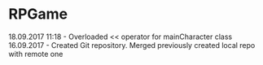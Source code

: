 # RPGame
18.09.2017 11:18 - Overloaded << operator for mainCharacter class
16.09.2017 - Created Git repository. Merged previously created local repo with remote one
